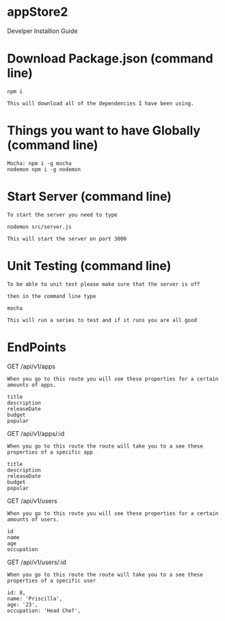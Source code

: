 # appStore2
Develper Installion Guide

# Download Package.json (command line)

```
npm i

This will download all of the dependencies I have been using.
```

# Things you want to have Globally (command line)

```
Mocha: npm i -g mocha
nodemon npm i -g nodemon
```

# Start Server (command line)

```
To start the server you need to type

nodemon src/server.js

This will start the server on port 3000
```

# Unit Testing (command line)

```
To be able to unit test please make sure that the server is off

then in the command line type

mocha

This will run a series to test and if it runs you are all good
```

# EndPoints
GET /api/v1/apps
```
When you go to this route you will see these properties for a certain
amounts of apps.

title
description
releaseDate
budget
popular
```


GET /api/v1/apps/:id
```
When you go to this route the route will take you to a see these properties of a specific app

title
description
releaseDate
budget
popular
```

GET /api/v1/users
```
When you go to this route you will see these properties for a certain
amounts of users.

id
name
age
occupation
```

GET /api/v1/users/:id
```
When you go to this route the route will take you to a see these properties of a specific user

id: 8,
name: 'Priscilla',
age: '23',
occupation: 'Head Chef',
```
